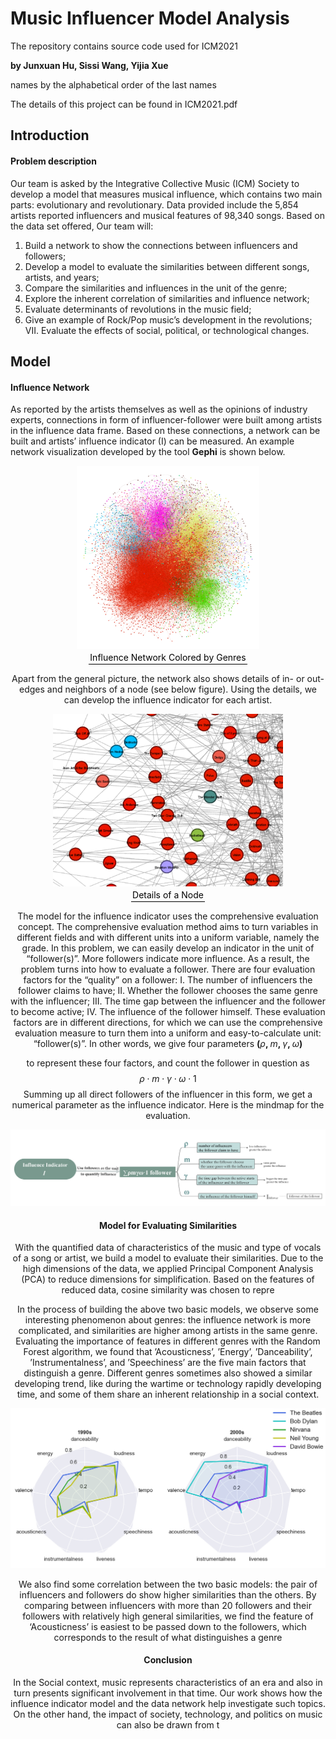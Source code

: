 # Music Influencer Model Analysis
The repository contains source code used for ICM2021

**by Junxuan Hu, Sissi Wang, Yijia Xue**

names by the alphabetical order of the last names

The details of this project can be found in ICM2021.pdf

## Introduction

#### Problem description

Our team is asked by the Integrative Collective Music (ICM) Society to develop a model that measures musical influence, which contains two main parts: evolutionary and revolutionary. Data provided include the 5,854 artists reported influencers and musical features of 98,340 songs. Based on the data set offered, Our team will: 

1. Build a network to show the connections between influencers and followers; 
2. Develop a model to evaluate the similarities between different songs, artists, and years;
3. Compare the similarities and influences in the unit of the genre; 
4. Explore the inherent correlation of similarities and influence network; 
5.  Evaluate determinants of revolutions in the music field; 
6. Give an example of Rock/Pop music’s development in the revolutions; VII. Evaluate the effects of social, political, or technological changes.

## Model

#### Influence Network

As reported by the artists themselves as well as the opinions of industry experts, connections in form of influencer-follower were built among artists in the influence data frame. Based on these connections, a network can be built and artists’ influence indicator (I) can be measured. An example network visualization developed by the tool **Gephi** is shown below.



<center><img src="Figure/1.png" alt="1" style="zoom:33%;" />

<center><div style="color:orange; border-bottom: 1px solid #000000; display: inline-block; color: #000000; padding: 2px;">Influence Network Colored by Genres</div></center>



Apart from the general picture, the network also shows details of in- or out-edges and neighbors of a node (see below figure). Using the details, we can develop the influence indicator for each artist.

<center><img src="Figure/4.png" alt="1" style="zoom:66%;" />

<center><div style="color:orange; border-bottom: 1px solid #000000; display: inline-block; color: #000000; padding: 2px;">Details of a Node</div></center>

The model for the influence indicator uses the comprehensive evaluation concept. The comprehensive evaluation method aims to turn variables in different fields and with different units into a uniform variable, namely the grade. In this problem, we can easily develop an indicator in the unit of “follower(s)”. More followers indicate more influence. As a result, the problem turns into how to evaluate a follower. There are four evaluation factors for the “quality” on a follower: I. The number of influencers the follower claims to have; II. Whether the follower chooses the same genre with the influencer; III. The time gap between the influencer and the follower to become active; IV. The influence of the follower himself. These evaluation factors are in different directions, for which we can use the comprehensive evaluation measure to turn them into a uniform and easy-to-calculate unit: “follower(s)”. In other words, we give four parameters $\textbf{($\rho$, $m$, $\gamma$, $\omega$) }$

 to represent these four factors, and count the follower in question as
$$
\rho \cdot m \cdot \gamma \cdot \omega \cdot 1
$$
Summing up all direct followers of the influencer in this form, we get a numerical parameter as the influence indicator. Here is the mindmap for the evaluation.

<img src="Figure/mindmap.png" alt="mindmap" style="zoom:80%;" />

#### Model for Evaluating Similarities

With the quantified data of characteristics of the music and type of vocals of a song or artist, we build a model to evaluate their similarities. Due to the high dimensions of the data, we applied Principal Component Analysis (PCA) to reduce dimensions for simplification. Based on the features of reduced data, cosine similarity was chosen to repre

In the process of building the above two basic models, we observe some interesting phenomenon about genres: the influence network is more complicated, and similarities are higher among artists in the same genre. Evaluating the importance of features in different genres with the Random Forest algorithm, we found that ’Acousticness’, ’Energy’, ’Danceability’, ’Instrumentalness’, and ’Speechiness’ are the five main factors that distinguish a genre. Different genres sometimes also showed a similar developing trend, like during the wartime or technology rapidly developing time, and some of them share an inherent relationship in a social context.

<img src="Figure/leida2.png" alt="leida2" style="zoom:60%;" />

We also find some correlation between the two basic models: the pair of influencers and followers do show higher similarities than the others. By comparing between influencers with more than 20 followers and their followers with relatively high general similarities, we find the feature of ‘Acousticness’ is easiest to be passed down to the followers, which corresponds to the result of
what distinguishes a genre 

#### Conclusion

In the Social context, music represents characteristics of an era and also in turn presents significant involvement in that time. Our work shows how the influence indicator model and the data network help investigate such topics. On the other hand, the impact of society, technology, and politics on music can also be drawn from t
